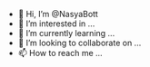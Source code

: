 - 👋 Hi, I’m @NasyaBott
- 👀 I’m interested in ...
- 🌱 I’m currently learning ...
- 💞️ I’m looking to collaborate on ...
- 📫 How to reach me ...

<!---
NasyaBott/NasyaBott is a ✨ special ✨ repository because its `README.md` (this file) appears on your GitHub profile.
You can click the Preview link to take a look at your changes.
--->
